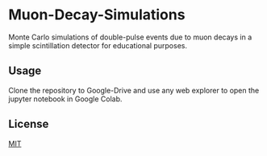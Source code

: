 # Muon-Decay-Simulations
Monte Carlo simulations of double-pulse events due to muon decays in a simple scintillation detector for educational purposes.

## Usage
Clone the repository to Google-Drive and use any web explorer to open the jupyter notebook in Google Colab.

## License

[MIT](LICENSE)
